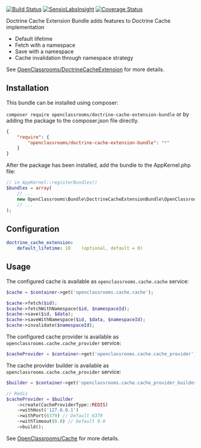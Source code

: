 [![Build Status](https://travis-ci.org/OpenClassrooms/DoctrineCacheExtensionBundle.svg)](https://travis-ci.org/OpenClassrooms/DoctrineCacheExtensionBundle)
[![SensioLabsInsight](https://insight.sensiolabs.com/projects/c4488874-8c9c-40db-9b2e-9a8f510bbc14/mini.png)](https://insight.sensiolabs.com/projects/c4488874-8c9c-40db-9b2e-9a8f510bbc14)
[![Coverage Status](https://coveralls.io/repos/OpenClassrooms/DoctrineCacheExtension/badge.svg?branch=master&service=github)](https://coveralls.io/github/OpenClassrooms/DoctrineCacheExtension?branch=master)

Doctrine Cache Extension Bundle adds features to Doctrine Cache implementation
- Default lifetime
- Fetch with a namespace
- Save with a namespace
- Cache invalidation through namespace strategy

See [OpenClassrooms/DoctrineCacheExtension](https://github.com/OpenClassrooms/DoctrineCacheExtension) for more details.

## Installation
This bundle can be installed using composer:

```composer require openclassrooms/doctrine-cache-extension-bundle```
or by adding the package to the composer.json file directly.

```json
{
    "require": {
        "openclassrooms/doctrine-cache-extension-bundle": "*"
    }
}
```

After the package has been installed, add the bundle to the AppKernel.php file:

```php
// in AppKernel::registerBundles()
$bundles = array(
    // ...
    new OpenClassrooms\Bundle\DoctrineCacheExtensionBundle\OpenClassroomsDoctrineCacheExtensionBundle(),
    // ...
);
```

## Configuration
```yaml
doctrine_cache_extension:
    default_lifetime: 10    (optional, default = 0)
```
## Usage
The configured cache is available as ```openclassrooms.cache.cache``` service:
```php
$cache = $container->get('openclassrooms.cache.cache');

$cache->fetch($id);
$cache->fetchWithNamespace($id, $namespaceId);
$cache->save($id, $data);
$cache->saveWithNamespace($id, $data, $namespaceId);
$cache->invalidate($namespaceId);

```

The configured cache provider is available as ```openclassrooms.cache.cache_provider``` service:
```php
$cacheProvider = $container->get('openclassrooms.cache.cache_provider');
```

The cache provider builder is available as ```openclassrooms.cache.cache_provider``` service:
```php
$builder = $container->get('openclassrooms.cache.cache_provider_builder');

// Redis
$cacheProvider = $builder
    ->create(CacheProviderType::REDIS)
    ->withHost('127.0.0.1')
    ->withPort(6379) // Default 6379
    ->withTimeout(0.0) // Default 0.0
    ->build();
```

See [OpenClassrooms/Cache](https://github.com/OpenClassrooms/Cache) for more details.


